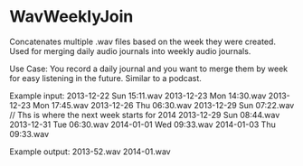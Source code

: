 WavWeeklyJoin
=============

Concatenates multiple .wav files based on the week they were created. Used for merging daily audio journals into weekly audio journals.

Use Case: 
You record a daily journal and you want to merge them by week for easy listening in the future. Similar to a podcast.

Example input:
2013-12-22 Sun 15:11.wav
2013-12-23 Mon 14:30.wav
2013-12-23 Mon 17:45.wav
2013-12-26 Thu 06:30.wav
2013-12-29 Sun 07:22.wav // Ths is where the next week starts for 2014
2013-12-29 Sun 08:44.wav
2013-12-31 Tue 06:30.wav
2014-01-01 Wed 09:33.wav
2014-01-03 Thu 09:33.wav

Example output:
2013-52.wav
2014-01.wav
